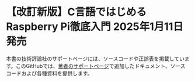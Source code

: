 # 【改訂新版】C言語ではじめるRaspberry Pi徹底入門 2025年1月11日発売

本書の技術評論社のサポートページには、ソースコードや正誤表を掲載しています。このGitHubでは、[著者のサポートページ](https://raspi-gh2.blogspot.com/)で追加したドキュメント、ソースコードおよび各種資料を提供します。


